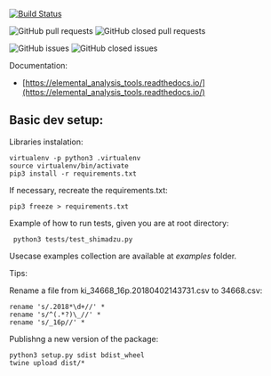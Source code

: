[![Build Status](https://travis-ci.org/elemental-analysis-group/elemental_analysis_tools.svg?branch=master)](https://travis-ci.org/elemental-analysis-group/elemental_analysis_tools)

![GitHub pull requests](https://img.shields.io/github/issues-pr-raw/elemental-analysis-group/elemental_analysis_tools.svg) 
![GitHub closed pull requests](https://img.shields.io/github/issues-pr-closed-raw/elemental-analysis-group/elemental_analysis_tools.svg)

![GitHub issues](https://img.shields.io/github/issues/elemental-analysis-group/elemental_analysis_tools.svg) 
![GitHub closed issues](https://img.shields.io/github/issues-closed/elemental-analysis-group/elemental_analysis_tools.svg)

Documentation:

  - [https://elemental_analysis_tools.readthedocs.io/](https://elemental_analysis_tools.readthedocs.io/)

## Basic dev setup:

Libraries instalation:

    virtualenv -p python3 .virtualenv
    source virtualenv/bin/activate
    pip3 install -r requirements.txt

If necessary, recreate the requirements.txt:

    pip3 freeze > requirements.txt

Example of how to run tests, given you are at root directory:

     python3 tests/test_shimadzu.py

Usecase examples collection are available at *examples* folder.

Tips:

Rename a file from ki_34668_16p.20180402143731.csv to 34668.csv:

    rename 's/.2018*\d+//' *
    rename 's/^(.*?)\_//' *
    rename 's/_16p//' *

Publishng a new version of the package:

    python3 setup.py sdist bdist_wheel
    twine upload dist/*
